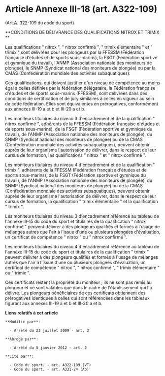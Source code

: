 # Article Annexe III-18 (art. A322-109)

(Art.A. 322-109 du code du sport) 

**CONDITIONS DE DÉLIVRANCE DES QUALIFICATIONS NITROX ET TRIMIX **

Les qualifications " nitrox ", " nitrox confirmé ", " trimix élémentaire " et " trimix " sont délivrées pour les plongeurs
par la FFESSM (Fédération française d'études et de sports sous-marins), la FSGT (Fédération sportive et gymnique du travail),
l'ANMP (Association nationale des moniteurs de plongée), le SNMP (Syndicat national des moniteurs de plongée) ou par la CMAS
(Confédération mondiale des activités subaquatiques). 

Ces qualifications, qui doivent justifier d'un niveau de compétence au moins égal à celles définies par la fédération
délégataire, la Fédération française d'études et de sports sous-marins (FFESSM), sont délivrées dans des conditions de
certification et de jury similaires à celles en vigueur au sein de cette fédération. Elles sont équivalentes en prérogatives,
conformément aux annexes III-19 a et b et III-20 a et b. 

Les moniteurs titulaires du niveau 3 d'encadrement et de la qualification " nitrox confirmé ", adhérents de la FFESSM
(Fédération française d'études et de sports sous-marins), de la FSGT (Fédération sportive et gymnique du travail), de l'ANMP
(Association nationale des moniteurs de plongée), du SNMP (Syndicat national des moniteurs de plongée) ou de la CMAS
(Confédération mondiale des activités subaquatiques), peuvent obtenir auprès de leur organisme l'autorisation de délivrer,
dans le respect de leur cursus de formation, les qualifications " nitrox " et " nitrox confirmé ". 

Les moniteurs titulaires du niveau 4 d'encadrement et de la qualification " trimix ", adhérents de la FFESSM (Fédération
française d'études et de sports sous-marins), de la FSGT (Fédération sportive et gymnique du travail), de l'ANMP (Association
nationale des moniteurs de plongée), du SNMP (Syndicat national des moniteurs de plongée) ou de la CMAS (Confédération
mondiale des activités subaquatiques), peuvent obtenir auprès de leur organisme l'autorisation de délivrer, dans le respect
de leur cursus de formation, la qualification " trimix élémentaire " et la qualification " trimix ". 

Les moniteurs titulaires du niveau 3 d'encadrement référencé au tableau de l'annexe III-15 du code du sport et titulaires de
la qualification " nitrox confirmé " peuvent délivrer à des plongeurs qualifiés et formés à l'usage de mélanges autres que
l'air à l'issue d'une ou plusieurs plongées d'évaluation, un certificat de compétence " nitrox " ou " nitrox confirmé ". 

Les moniteurs titulaires du niveau 4 d'encadrement référencé au tableau de l'annexe III-15 du code du sport et titulaires de
la qualification " trimix " peuvent délivrer à des plongeurs qualifiés et formés à l'usage de mélanges autres que l'air à
l'issue d'une ou plusieurs plongées d'évaluation, un certificat de compétence " nitrox ", " nitrox confirmé ", " trimix
élémentaire " ou " trimix ". 

Ces certificats restent la propriété du moniteur ; ils ne sont pas remis au plongeur et ne sont valables que dans le cadre de
l'établissement qui l'a délivré. Les plongeurs bénéficiaires de ces certificats obtiennent des prérogatives identiques à
celles qui sont référencées dans les tableaux figurant aux annexes III-19 a et b et III-20 a et b.

**Liens relatifs à cet article**

	**Modifié par**:

	  - Arrêté du 23 juillet 2009 - art. 2

	**Abrogé par**:

	  - Arrêté du 5 janvier 2012 - art. 2

	**Cité par**:

	  - Code du sport. - art. A322-109 (VT)
	  - Code du sport. - art. A331-24 (Ab)
